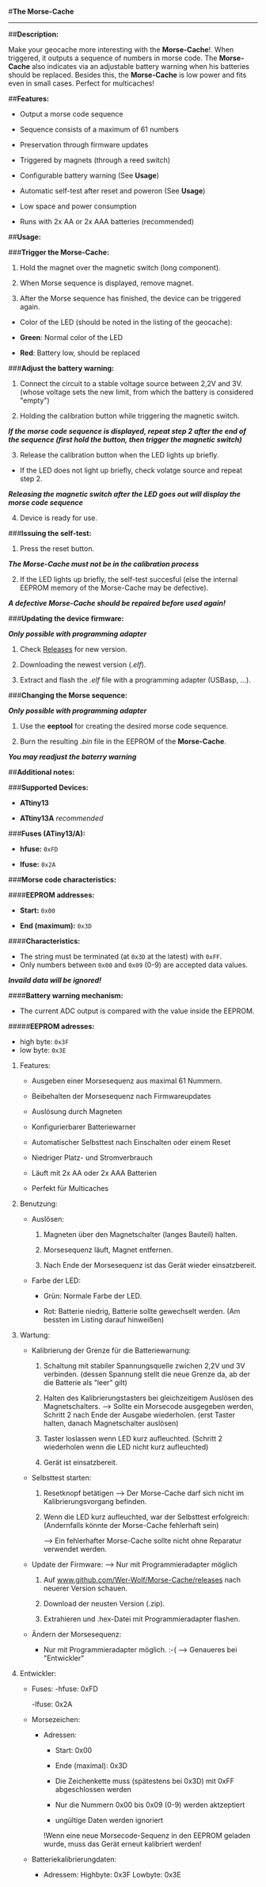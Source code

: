 #**The Morse-Cache**

---

##**Description:**

Make your geocache more interesting with the **Morse-Cache**!. When triggered, it outputs a sequence of numbers in morse code. The **Morse-Cache** also indicates via an adjustable battery warning when his batteries should be replaced. Besides this, the **Morse-Cache** is low power and fits even in small cases. Perfect for multicaches!

##**Features:**

* Output a morse code sequence

- Sequence consists of a maximum of 61 numbers

- Preservation through firmware updates

* Triggered by magnets (through a reed switch)

* Configurable battery warning (See **Usage**)

* Automatic self-test after reset and poweron (See **Usage**)

* Low space and power consumption

* Runs with 2x AA or 2x AAA batteries (recommended)

##**Usage:**

###**Trigger the Morse-Cache:**

1. Hold the magnet over the magnetic switch (long component).

2. When Morse sequence is displayed, remove magnet.

3. After the Morse sequence has finished, the device can be triggered again.

* Color of the LED (should be noted in the listing of the geocache):

- **Green**: Normal color of the LED

- **Red**: Battery low, should be replaced

###**Adjust the battery warning:**

1. Connect the circuit to a stable voltage source between 2,2V and 3V.
   (whose voltage sets the new limit, from which the battery is considered "empty")
    
2. Holding the calibration button while triggering the magnetic switch.

***If the morse code sequence is displayed, repeat step 2 after the end of the sequence (first hold the button, then trigger the magnetic switch)***

3. Release the calibration button when the LED lights up briefly.

* If the LED does not light up briefly, check volatge source and repeat step 2.

***Releasing the magnetic switch after the LED goes out will display the morse code sequence***

4. Device is ready for use.

###**Issuing the self-test:**

1. Press the reset button.

***The Morse-Cache must not be in the calibration process***

2. If the LED lights up briefly, the self-test succesful (else the internal EEPROM memory of the Morse-Cache may be defective).

***A defective Morse-Cache should be repaired before used again!***
        
###**Updating the device firmware:**
        
***Only possible with programming adapter***

1. Check [Releases](www.github.com/Wer-Wolf/Morse-Cache/releases) for new version.

2. Downloading the newest version (*.elf*).

3. Extract and flash the *.elf* file with a programming adapter (USBasp, ...).

###**Changing the Morse sequence:**

***Only possible with programming adapter***

1. Use the **eeptool** for creating the desired morse code sequence.

2. Burn the resulting *.bin* file in the EEPROM of the **Morse-Cache**.

***You may readjust the baterry warning***

##**Additional notes:**

###**Supported Devices:**

* **ATtiny13**

* **ATtiny13A** *recommended*

###**Fuses (ATiny13/A):**

* **hfuse:** ```0xFD```

* **lfuse:** ```0x2A```

###**Morse code characteristics:**

####**EEPROM addresses:**

* **Start:** ```0x00```
    
* **End (maximum):** ```0x3D```

####**Characteristics:**

* The string must be terminated (at ```0x3D``` at the latest) with ```0xFF```.
* Only numbers between ```0x00``` and ```0x09``` (0-9) are accepted data values.
    
***Invaild data will be ignored!***

####**Battery warning mechanism:**

* The current ADC output is compared with the value inside the EEPROM. 

#####**EEPROM adresses:**

* high byte: ```0x3F```
* low byte: ```0x3E```

1. Features:
    - Ausgeben einer Morsesequenz aus maximal 61 Nummern.

    - Beibehalten der Morsesequenz nach Firmwareupdates

    - Auslösung durch Magneten

    - Konfigurierbarer Batteriewarner

    - Automatischer Selbsttest nach Einschalten oder einem Reset

    - Niedriger Platz- und Stromverbrauch

    - Läuft mit 2x AA oder 2x AAA Batterien

    - Perfekt für Multicaches

1. Benutzung:

    - Auslösen:
        1. Magneten über den Magnetschalter (langes Bauteil) halten.

        2. Morsesequenz läuft, Magnet entfernen.

        3. Nach Ende der Morsesequenz ist das Gerät wieder einsatzbereit.

    - Farbe der LED:
        - Grün: Normale Farbe der LED.

        - Rot: Batterie niedrig, Batterie sollte gewechselt werden.
               (Am bessten im Listing darauf hinweißen)

2. Wartung:

    - Kalibrierung der Grenze für die Batteriewarnung:
        1. Schaltung mit stabiler Spannungsquelle zwichen 2,2V und 3V verbinden.
           (dessen Spannung stellt die neue Grenze da, ab der die Batterie als "leer" gilt)
        
        2. Halten des Kalibrierungstasters bei gleichzeitigem Auslösen des Magnetschalters.
            --> Sollte ein Morsecode ausgegeben werden, Schritt 2 nach Ende der Ausgabe wiederholen.
                (erst Taster halten, danach Magnetschalter auslösen)

        3. Taster loslassen wenn LED kurz aufleuchted.
           (Schritt 2 wiederholen wenn die LED nicht kurz aufleuchted)

        4. Gerät ist einsatzbereit.

    - Selbsttest starten:
        1. Resetknopf betätigen
            --> Der Morse-Cache darf sich nicht im Kalibrierungsvorgang befinden.

        2. Wenn die LED kurz aufleuchted, war der Selbsttest erfolgreich:
           (Andernfalls könnte der Morse-Cache fehlerhaft sein)

            --> Ein fehlerhafter Morse-Cache sollte nicht ohne Reparatur verwendet werden.

    - Update der Firmware:
        --> Nur mit Programmieradapter möglich
        1. Auf www.github.com/Wer-Wolf/Morse-Cache/releases nach neuerer Version schauen.

        2. Download der neusten Version (.zip).

        3. Extrahieren und .hex-Datei mit Programmieradapter flashen.

    - Ändern der Morsesequenz:

        - Nur mit Programmieradapter möglich. :-(
            --> Genaueres bei "Entwickler"

3. Entwickler:

    - Fuses:
        -hfuse: 0xFD

        -lfuse: 0x2A

    - Morsezeichen:

        - Adressen:

            - Start: 0x00
            - Ende (maximal): 0x3D

            - Die Zeichenkette muss (spätestens bei 0x3D) mit 0xFF abgeschlossen werden
            - Nur die Nummern 0x00 bis 0x09 (0-9) werden aktzeptiert
            - ungültige Daten werden ignoriert

            !Wenn eine neue Morsecode-Sequenz in den EEPROM geladen wurde, muss das Gerät erneut kalibriert werden!

    - Batteriekalibrierungdaten:

        - Adressem:
            Highbyte: 0x3F
            Lowbyte: 0x3E